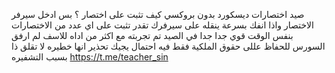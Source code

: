 صيد اختصارات ديسكورد 
بدون بروكسي 
كيف تثبت على اختصار ؟ بس ادخل سيرفر الاختصار واذا انفك بسرعة ينقله على سيرفرك تقدر تثبت على اي عدد من الاختصارات بنفس الوقت
قوي جدا  جدا في الصيد تم تجربته مع اكثر من اداه
للاسف لم ارفق السورس للحفاظ عللى حقوق الملكية فقط 
فيه احتمال يجيك تحذير انها خطيره لا تقلق ذا بسبب التشفيره 
https://t.me/teacher_sin
